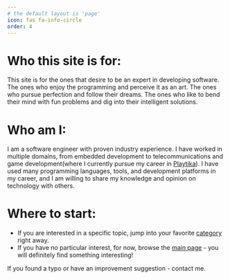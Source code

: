 ```yaml
---
# the default layout is 'page'
icon: fas fa-info-circle
order: 4
---
```


# Who this site is for:
This site is for the ones that desire to be an expert in developing software. The ones who enjoy the programming and perceive it as an art. The ones who pursue perfection and follow their dreams. The ones who like to bend their mind with fun problems and dig into their intelligent solutions.

# Who am I:
I am a software engineer with proven industry experience. I have worked in multiple domains, from embedded development to telecommunications and game development(where I currently pursue my career in [Playtika](https://www.playtika.com/)).  I have used many programming languages, tools, and development platforms in my career, and I am willing to share my knowledge and opinion on technology with others.

# Where to start:
- If you are interested in a specific topic, jump into your favorite [category](https://kvasnytskyi.net/categories/) right away.
- If you have no particular interest, for now, browse the [main page](https://kvasnytskyi.net/) - you will definitely find something interesting!

If you found a typo or have an improvement suggestion - contact me.
